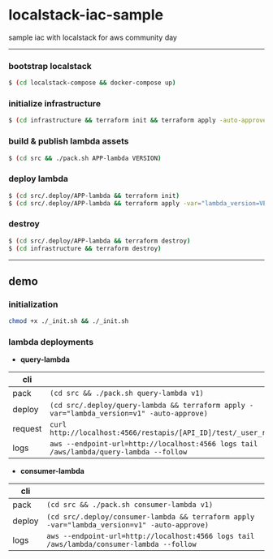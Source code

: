 # localstack-iac-sample
sample iac with localstack for aws community day

---

### bootstrap localstack
```bash
$ (cd localstack-compose && docker-compose up)
```

### initialize infrastructure 
```bash
$ (cd infrastructure && terraform init && terraform apply -auto-approve)
```

### build & publish lambda assets
```bash 
$ (cd src && ./pack.sh APP-lambda VERSION)
```

### deploy lambda
```bash
$ (cd src/.deploy/APP-lambda && terraform init)
$ (cd src/.deploy/APP-lambda && terraform apply -var="lambda_version=VERSION" -auto-approve)
```

### destroy
```bash
$ (cd src/.deploy/APP-lambda && terraform destroy)
$ (cd infrastructure && terraform destroy)
```

---

## demo

### initialization 
```bash
chmod +x ./_init.sh && ./_init.sh
```


### lambda deployments

- **query-lambda**

| cli | |
| -- | -- |
| pack | `(cd src && ./pack.sh query-lambda v1)` |
| deploy | `(cd src/.deploy/query-lambda && terraform apply -var="lambda_version=v1" -auto-approve)` |
| request | `curl http://localhost:4566/restapis/[API_ID]/test/_user_request_/HASH` |
| logs | `aws --endpoint-url=http://localhost:4566 logs tail /aws/lambda/query-lambda --follow` |


- **consumer-lambda**

| cli | |
| -- | -- |
| pack | `(cd src && ./pack.sh consumer-lambda v1)` |
| deploy | `(cd src/.deploy/consumer-lambda && terraform apply -var="lambda_version=v1" -auto-approve)` |
| logs | `aws --endpoint-url=http://localhost:4566 logs tail /aws/lambda/consumer-lambda --follow` |